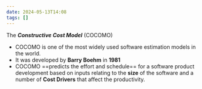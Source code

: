 ```yaml
---
date: 2024-05-13T14:08
tags: []
---
```

The ***Constructive Cost Model*** (COCOMO)
- COCOMO is one of the most widely used software estimation models in the world.
- It was developed by **Barry Boehm** in **1981**
- COCOMO ==predicts the effort and schedule== for a software product development based on inputs relating to the **size** of the software and a number of **Cost Drivers** that affect the productivity.